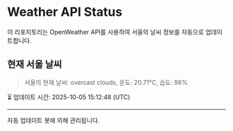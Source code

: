 
# Weather API Status

이 리포지토리는 OpenWeather API를 사용하여 서울의 날씨 정보를 자동으로 업데이트합니다.

## 현재 서울 날씨
> 서울의 현재 날씨: overcast clouds, 온도: 20.71°C, 습도: 98%

⏳ 업데이트 시간: 2025-10-05 15:12:48 (UTC)

---
자동 업데이트 봇에 의해 관리됩니다.
